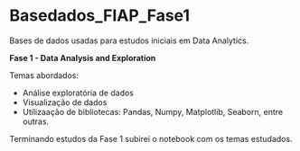 # Basedados_FIAP_Fase1
Bases de dados usadas para estudos iniciais em Data Analytics.

**Fase 1 - Data Analysis and Exploration**

Temas abordados:
 * Análise exploratória de dados
 * Visualização de dados
 * Utilizaação de bibliotecas: Pandas, Numpy, Matplotlib, Seaborn, entre outras.

Terminando estudos da Fase 1 subirei o notebook com os temas estudados.
